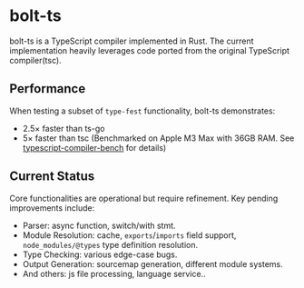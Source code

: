 # bolt-ts

bolt-ts is a TypeScript compiler implemented in Rust. The current implementation heavily leverages code ported from the original TypeScript compiler(tsc).

## Performance

When testing a subset of `type-fest` functionality, bolt-ts demonstrates:

- 2.5× faster than ts-go
- 5× faster than tsc
(Benchmarked on Apple M3 Max with 36GB RAM. See [typescript-compiler-bench](https://github.com/bvanjoi/typescript-compiler-bench) for details)

## Current Status

Core functionalities are operational but require refinement. Key pending improvements include:

- Parser: async function, switch/with stmt.
- Module Resolution: cache, `exports`/`imports` field support, `node_modules/@types` type definition resolution.
- Type Checking: various edge-case bugs.
- Output Generation: sourcemap generation, different module systems.
- And others: js file processing, language service..

